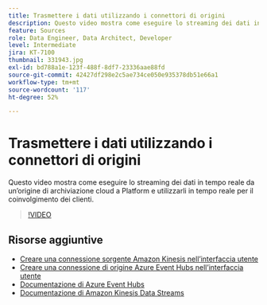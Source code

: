 ```yaml
---
title: Trasmettere i dati utilizzando i connettori di origini
description: Questo video mostra come eseguire lo streaming dei dati in tempo reale da un’origine di archiviazione cloud a Platform e utilizzarli in tempo reale per il coinvolgimento dei clienti.
feature: Sources
role: Data Engineer, Data Architect, Developer
level: Intermediate
jira: KT-7100
thumbnail: 331943.jpg
exl-id: bd788a1e-123f-488f-8df7-23336aae88fd
source-git-commit: 42427df298e2c5ae734ce050e935378db51e66a1
workflow-type: tm+mt
source-wordcount: '117'
ht-degree: 52%

---
```


# Trasmettere i dati utilizzando i connettori di origini

Questo video mostra come eseguire lo streaming dei dati in tempo reale da un’origine di archiviazione cloud a Platform e utilizzarli in tempo reale per il coinvolgimento dei clienti.


>[!VIDEO](https://video.tv.adobe.com/v/331943?quality=12&learn=on)

## Risorse aggiuntive

* [Creare una connessione sorgente Amazon Kinesis nell’interfaccia utente](https://experienceleague.adobe.com/docs/experience-platform/sources/ui-tutorials/create/cloud-storage/kinesis.html)
* [Creare una connessione di origine Azure Event Hubs nell’interfaccia utente](https://experienceleague.adobe.com/docs/experience-platform/sources/ui-tutorials/create/cloud-storage/eventhub.html)
* [Documentazione di Azure Event Hubs](https://docs.microsoft.com/en-us/azure/event-hubs/)
* [Documentazione di Amazon Kinesis Data Streams](https://docs.aws.amazon.com/kinesis/index.html)
